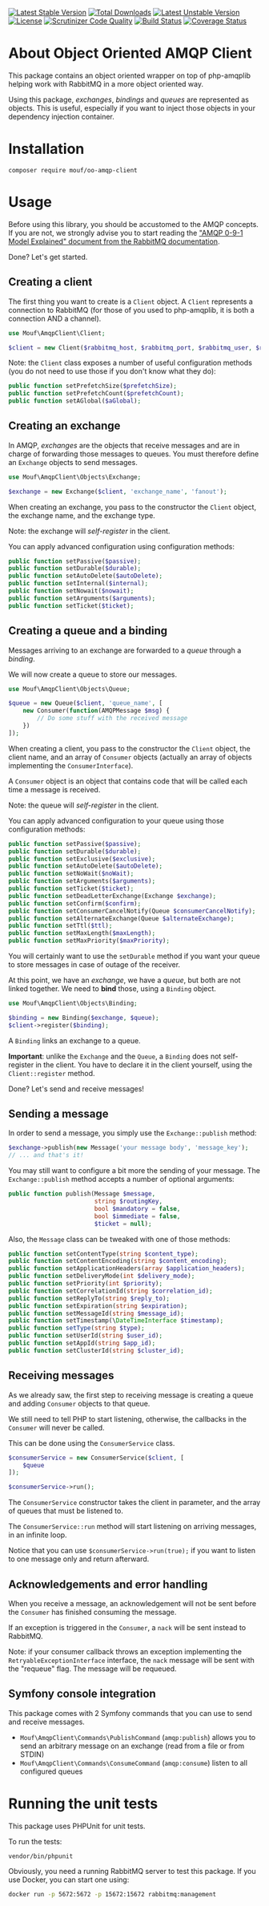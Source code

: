 [![Latest Stable Version](https://poser.pugx.org/mouf/oo-amqp-client/v/stable)](https://packagist.org/packages/mouf/oo-amqp-client)
[![Total Downloads](https://poser.pugx.org/mouf/oo-amqp-client/downloads)](https://packagist.org/packages/mouf/oo-amqp-client)
[![Latest Unstable Version](https://poser.pugx.org/mouf/oo-amqp-client/v/unstable)](https://packagist.org/packages/mouf/oo-amqp-client)
[![License](https://poser.pugx.org/mouf/oo-amqp-client/license)](https://packagist.org/packages/mouf/oo-amqp-client)
[![Scrutinizer Code Quality](https://scrutinizer-ci.com/g/thecodingmachine/oo-amqp-client/badges/quality-score.png?b=1.0)](https://scrutinizer-ci.com/g/thecodingmachine/oo-amqp-client/?branch=1.0)
[![Build Status](https://travis-ci.org/thecodingmachine/oo-amqp-client.svg?branch=1.0)](https://travis-ci.org/thecodingmachine/oo-amqp-client)
[![Coverage Status](https://coveralls.io/repos/thecodingmachine/oo-amqp-client/badge.svg?branch=1.0&service=github)](https://coveralls.io/github/thecodingmachine/oo-amqp-client?branch=1.0)

About Object Oriented AMQP Client
=================================

This package contains an object oriented wrapper on top of php-amqplib helping work with RabbitMQ in a more object oriented way.

Using this package, *exchanges*, *bindings* and *queues* are represented as objects.
This is useful, especially if you want to inject those objects in your dependency injection container.

Installation
============

```
composer require mouf/oo-amqp-client
```

Usage
=====

Before using this library, you should be accustomed to the AMQP concepts. If you are not, we strongly advise you to start reading the ["AMQP 0-9-1 Model Explained" document from the RabbitMQ documentation](https://www.rabbitmq.com/tutorials/amqp-concepts.html).

Done? Let's get started.

Creating a client
-----------------

The first thing you want to create is a `Client` object. A `Client` represents a connection to RabbitMQ (for those of you used to php-amqplib, it is both a connection AND a channel).

```php
use Mouf\AmqpClient\Client;

$client = new Client($rabbitmq_host, $rabbitmq_port, $rabbitmq_user, $rabbitmq_password);
```

Note: the `Client` class exposes a number of useful configuration methods (you do not need to use those if you don't know what they do):

```php
public function setPrefetchSize($prefetchSize);
public function setPrefetchCount($prefetchCount);
public function setAGlobal($aGlobal);
```

Creating an exchange
--------------------

In AMQP, *exchanges* are the objects that receive messages and are in charge of forwarding those messages to queues.
You must therefore define an `Exchange` objects to send messages.

```php
use Mouf\AmqpClient\Objects\Exchange;

$exchange = new Exchange($client, 'exchange_name', 'fanout');
```

When creating an exchange, you pass to the constructor the `Client` object, the exchange name, and the exchange type.

Note: the exchange will *self-register* in the client.

You can apply advanced configuration using configuration methods:

```php
public function setPassive($passive);
public function setDurable($durable);
public function setAutoDelete($autoDelete);
public function setInternal($internal);
public function setNowait($nowait);
public function setArguments($arguments);
public function setTicket($ticket);
```

Creating a queue and a binding
------------------------------

Messages arriving to an exchange are forwarded to a *queue* through a *binding*.

We will now create a queue to store our messages.

```php
use Mouf\AmqpClient\Objects\Queue;

$queue = new Queue($client, 'queue_name', [
    new Consumer(function(AMQPMessage $msg) {
        // Do some stuff with the received message
    })
]);
```

When creating a client, you pass to the constructor the `Client` object, the client name, and an array of `Consumer` objects (actually an array of objects implementing the `ConsumerInterface`).

A `Consumer` object is an object that contains code that will be called each time a message is received.

Note: the queue will *self-register* in the client.

You can apply advanced configuration to your queue using those configuration methods:

```php
public function setPassive($passive);
public function setDurable($durable);
public function setExclusive($exclusive);
public function setAutoDelete($autoDelete);
public function setNoWait($noWait);
public function setArguments($arguments);
public function setTicket($ticket);
public function setDeadLetterExchange(Exchange $exchange);
public function setConfirm($confirm);
public function setConsumerCancelNotify(Queue $consumerCancelNotify);
public function setAlternateExchange(Queue $alternateExchange);
public function setTtl($ttl);
public function setMaxLength($maxLength);
public function setMaxPriority($maxPriority);
```

You will certainly want to use the `setDurable` method if you want your queue to store messages in case of outage of the receiver.

At this point, we have an *exchange*, we have a *queue*, but both are not linked together. We need to **bind** those, using a `Binding` object.

```php
use Mouf\AmqpClient\Objects\Binding;

$binding = new Binding($exchange, $queue);
$client->register($binding);
```

A `Binding` links an exchange to a queue.

**Important**: unlike the `Exchange` and the `Queue`, a `Binding` does not self-register in the client. You have to declare it in the client yourself, using the `Client::register` method.

Done? Let's send and receive messages!

Sending a message
-----------------

In order to send a message, you simply use the `Exchange::publish` method:

```php
$exchange->publish(new Message('your message body', 'message_key');
// ... and that's it!
```

You may still want to configure a bit more the sending of your message. The `Exchange::publish` method accepts a number of optional arguments:

```php
public function publish(Message $message, 
                        string $routingKey, 
                        bool $mandatory = false,
                        bool $immediate = false,
                        $ticket = null);
```

Also, the `Message` class can be tweaked with one of those methods:

```php
public function setContentType(string $content_type);
public function setContentEncoding(string $content_encoding);
public function setApplicationHeaders(array $application_headers);
public function setDeliveryMode(int $delivery_mode);
public function setPriority(int $priority);
public function setCorrelationId(string $correlation_id);
public function setReplyTo(string $reply_to);
public function setExpiration(string $expiration);
public function setMessageId(string $message_id);
public function setTimestamp(\DateTimeInterface $timestamp);
public function setType(string $type);
public function setUserId(string $user_id);
public function setAppId(string $app_id);
public function setClusterId(string $cluster_id);
```

Receiving messages
------------------

As we already saw, the first step to receiving message is creating a queue and adding `Consumer` objects to that queue.

We still need to tell PHP to start listening, otherwise, the callbacks in the `Consumer` will never be called.

This can be done using the `ConsumerService` class.

```php
$consumerService = new ConsumerService($client, [
    $queue
]);

$consumerService->run();
```

The `ConsumerService` constructor takes the client in parameter, and the array of queues that must be listened to.

The `ConsumerService::run` method will start listening on arriving messages, in an infinite loop.

Notice that you can use `$consumerService->run(true);` if you want to listen to one message only and return afterward.

Acknowledgements and error handling
-----------------------------------

When you receive a message, an acknowledgement will not be sent before the `Consumer` has finished consuming the message.

If an exception is triggered in the `Consumer`, a `nack` will be sent instead to RabbitMQ.

Note: if your consumer callback throws an exception implementing the `RetryableExceptionInterface` interface, the `nack` message will be sent with the "requeue" flag. The message will be requeued.


Symfony console integration
---------------------------

This package comes with 2 Symfony commands that you can use to send and receive messages.

- `Mouf\AmqpClient\Commands\PublishCommand` (`amqp:publish`) allows you to send an arbitrary message on an exchange (read from a file or from STDIN)
- `Mouf\AmqpClient\Commands\ConsumeCommand` (`amqp:consume`) listen to all configured queues


Running the unit tests
======================

This package uses PHPUnit for unit tests.

To run the tests:

```
vendor/bin/phpunit
```

Obviously, you need a running RabbitMQ server to test this package. If you use Docker, you can start one using:

```sh
docker run -p 5672:5672 -p 15672:15672 rabbitmq:management
```
